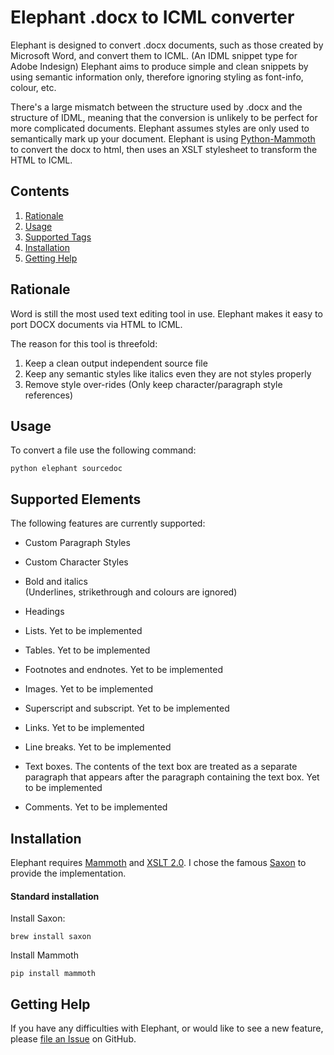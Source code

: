 

Elephant .docx to ICML converter
================================

Elephant is designed to convert .docx documents, such as those created by Microsoft Word, and convert them to ICML. (An IDML snippet type for Adobe Indesign)
Elephant aims to produce simple and clean snippets by using semantic information only, therefore ignoring styling as font-info, colour, etc.

There's a large mismatch between the structure used by .docx and the structure of IDML, meaning that the conversion is unlikely to be perfect for more complicated documents. Elephant assumes styles are only used to semantically mark up your document. Elephant is using [Python-Mammoth](https://github.com/mwilliamson/python-mammoth) to convert the docx to html, then uses an XSLT stylesheet to transform the HTML to ICML.


Contents
--------

 1. [Rationale](#rationale)
 2. [Usage](#usage)
 3. [Supported Tags](#supported-tags)
 4. [Installation](#installation)
 5. [Getting Help](#getting-help)


Rationale
---------

Word is still the most used text editing tool in use. Elephant makes it easy to port DOCX documents via HTML to ICML.

The reason for this tool is threefold:

 1. Keep a clean output independent source file
 2. Keep any semantic styles like italics even they are not styles properly
 3. Remove style over-rides (Only keep character/paragraph style references)


Usage
-----

To convert a file use the following command:

    python elephant sourcedoc


Supported Elements
------------------
The following features are currently supported:

* Custom Paragraph Styles

* Custom Character Styles

* Bold and italics  
  (Underlines, strikethrough and colours are ignored)

* Headings

* Lists. Yet to be implemented

* Tables. Yet to be implemented
  
* Footnotes and endnotes. Yet to be implemented

* Images. Yet to be implemented

* Superscript and subscript. Yet to be implemented

* Links. Yet to be implemented

* Line breaks. Yet to be implemented

* Text boxes. The contents of the text box are treated as a separate paragraph
  that appears after the paragraph containing the text box.
  Yet to be implemented

* Comments. Yet to be implemented


Installation
------------

Elephant requires [Mammoth][] and [XSLT 2.0][]. I chose the famous [Saxon][] to provide the implementation.

[Mammoth]: https://github.com/mwilliamson/python-mammoth
[XSLT 2.0]: https://www.w3.org/TR/xslt20/
[Saxon]: https://sourceforge.net/projects/saxon/

#### Standard installation ####

Install Saxon:

    brew install saxon

Install Mammoth

    pip install mammoth



Getting Help
------------

If you have any difficulties with Elephant, or would like to see a new feature, please [file an Issue][] on GitHub.

[file an issue]: http://github.com/gitbruno/keep-style-refs/issues

